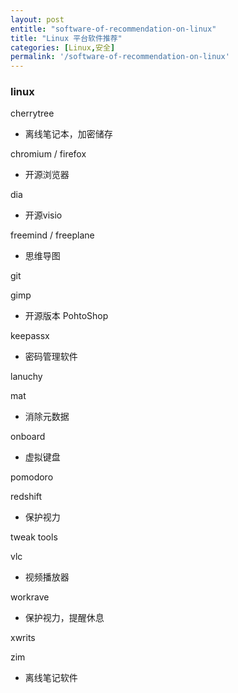 ```yaml
---
layout: post
entitle: "software-of-recommendation-on-linux"
title: "Linux 平台软件推荐"
categories: [Linux,安全]
permalink: '/software-of-recommendation-on-linux'
---
```


### linux

cherrytree
  - 离线笔记本，加密储存

chromium / firefox
  - 开源浏览器

dia 
  - 开源visio

freemind / freeplane
  - 思维导图

git

gimp
  - 开源版本 PohtoShop

keepassx
  - 密码管理软件

lanuchy

mat
  - 消除元数据

onboard
  - 虚拟键盘

pomodoro

redshift
  - 保护视力

tweak tools

vlc
 - 视频播放器

workrave
 - 保护视力，提醒休息

xwrits

zim
 - 离线笔记软件
